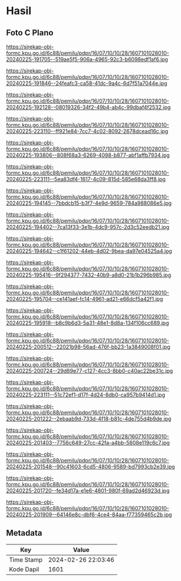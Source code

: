 # Hasil

## Foto C Plano

https://sirekap-obj-formc.kpu.go.id/6c88/pemilu/pdpr/16/07/10/10/28/1607101028010-20240225-191705--519ae5f5-906a-4965-92c3-b6098edf1af6.jpg

https://sirekap-obj-formc.kpu.go.id/6c88/pemilu/pdpr/16/07/10/10/28/1607101028010-20240225-191846--24feafc3-ca58-41dc-9a4c-6d7f51a7044e.jpg

https://sirekap-obj-formc.kpu.go.id/6c88/pemilu/pdpr/16/07/10/10/28/1607101028010-20240225-192128--08019326-34f2-49b4-ab4c-99dbaf4f2532.jpg

https://sirekap-obj-formc.kpu.go.id/6c88/pemilu/pdpr/16/07/10/10/28/1607101028010-20240225-223110--ff921e84-7cc7-4c02-8092-2678dcead16c.jpg

https://sirekap-obj-formc.kpu.go.id/6c88/pemilu/pdpr/16/07/10/10/28/1607101028010-20240225-193806--808f68a3-6269-4098-b877-abf1affb7934.jpg

https://sirekap-obj-formc.kpu.go.id/6c88/pemilu/pdpr/16/07/10/10/28/1607101028010-20240225-223111--5ea83df4-1617-4c09-815d-585e68da3ff8.jpg

https://sirekap-obj-formc.kpu.go.id/6c88/pemilu/pdpr/16/07/10/10/28/1607101028010-20240225-194145--7bbdcb15-b3f7-4e9d-9659-784a988086e5.jpg

https://sirekap-obj-formc.kpu.go.id/6c88/pemilu/pdpr/16/07/10/10/28/1607101028010-20240225-194402--7ca13f33-3e1b-4dc9-957c-2d3c52eedb21.jpg

https://sirekap-obj-formc.kpu.go.id/6c88/pemilu/pdpr/16/07/10/10/28/1607101028010-20240225-194642--c1f61202-44eb-4d02-9bea-da97e04525a4.jpg

https://sirekap-obj-formc.kpu.go.id/6c88/pemilu/pdpr/16/07/10/10/28/1607101028010-20240225-195416--9f294377-7432-40b9-a8d0-21b1b296b985.jpg

https://sirekap-obj-formc.kpu.go.id/6c88/pemilu/pdpr/16/07/10/10/28/1607101028010-20240225-195704--ce141aef-fc14-4961-ad21-e66dcf5a42f1.jpg

https://sirekap-obj-formc.kpu.go.id/6c88/pemilu/pdpr/16/07/10/10/28/1607101028010-20240225-195918--b8c9b6d3-5a31-48e1-8d8a-134f106cc689.jpg

https://sirekap-obj-formc.kpu.go.id/6c88/pemilu/pdpr/16/07/10/10/28/1607101028010-20240225-200512--22021b98-56ad-476f-bb23-1a3849008f01.jpg

https://sirekap-obj-formc.kpu.go.id/6c88/pemilu/pdpr/16/07/10/10/28/1607101028010-20240225-200724--29d89e77-c127-4cc3-8bb0-c40ac22be31c.jpg

https://sirekap-obj-formc.kpu.go.id/6c88/pemilu/pdpr/16/07/10/10/28/1607101028010-20240225-223111--51c72ef1-d17f-4d24-8db0-ca957b9414d1.jpg

https://sirekap-obj-formc.kpu.go.id/6c88/pemilu/pdpr/16/07/10/10/28/1607101028010-20240225-201222--2ebaab9d-733d-4f18-b81c-4de755d4b9de.jpg

https://sirekap-obj-formc.kpu.go.id/6c88/pemilu/pdpr/16/07/10/10/28/1607101028010-20240225-201403--7756c649-27cc-42fa-a4bb-5808e119c6c7.jpg

https://sirekap-obj-formc.kpu.go.id/6c88/pemilu/pdpr/16/07/10/10/28/1607101028010-20240225-201548--90c41603-6cd5-4806-9589-bd7993cb2e39.jpg

https://sirekap-obj-formc.kpu.go.id/6c88/pemilu/pdpr/16/07/10/10/28/1607101028010-20240225-201720--fe34d17a-e1e6-4801-980f-69ad2d46923d.jpg

https://sirekap-obj-formc.kpu.go.id/6c88/pemilu/pdpr/16/07/10/10/28/1607101028010-20240225-201909--64146e8c-dbf6-4ce4-84aa-f77359465c2b.jpg


## Metadata

| Key        | Value               |
| ---------- | ------------------- |
| Time Stamp | 2024-02-26 22:03:46 |
| Kode Dapil | 1601                |



